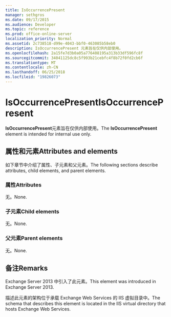 ```yaml
---
title: IsOccurrencePresent
manager: sethgros
ms.date: 09/17/2015
ms.audience: Developer
ms.topic: reference
ms.prod: office-online-server
localization_priority: Normal
ms.assetid: 2c738518-d99e-4043-bbf0-463085b58eb0
description: IsOccurrencePresent 元素旨在仅供内部使用。
ms.openlocfilehash: 2a15fe7d3b0a05a776408195a313b33df596fc8f
ms.sourcegitcommit: 34041125dc8c5f993b21cebfc4f8b72f0fd2cb6f
ms.translationtype: MT
ms.contentlocale: zh-CN
ms.lasthandoff: 06/25/2018
ms.locfileid: "19826073"
---
```

# <a name="isoccurrencepresent"></a><span data-ttu-id="3909a-103">IsOccurrencePresent</span><span class="sxs-lookup"><span data-stu-id="3909a-103">IsOccurrencePresent</span></span>

<span data-ttu-id="3909a-104">**IsOccurrencePresent**元素旨在仅供内部使用。</span><span class="sxs-lookup"><span data-stu-id="3909a-104">The **IsOccurrencePresent** element is intended for internal use only.</span></span> 

## <a name="attributes-and-elements"></a><span data-ttu-id="3909a-105">属性和元素</span><span class="sxs-lookup"><span data-stu-id="3909a-105">Attributes and elements</span></span>

<span data-ttu-id="3909a-106">如下章节中介绍了属性、子元素和父元素。</span><span class="sxs-lookup"><span data-stu-id="3909a-106">The following sections describe attributes, child elements, and parent elements.</span></span>
  
### <a name="attributes"></a><span data-ttu-id="3909a-107">属性</span><span class="sxs-lookup"><span data-stu-id="3909a-107">Attributes</span></span>

<span data-ttu-id="3909a-108">无。</span><span class="sxs-lookup"><span data-stu-id="3909a-108">None.</span></span>
  
### <a name="child-elements"></a><span data-ttu-id="3909a-109">子元素</span><span class="sxs-lookup"><span data-stu-id="3909a-109">Child elements</span></span>

<span data-ttu-id="3909a-110">无。</span><span class="sxs-lookup"><span data-stu-id="3909a-110">None.</span></span>
  
### <a name="parent-elements"></a><span data-ttu-id="3909a-111">父元素</span><span class="sxs-lookup"><span data-stu-id="3909a-111">Parent elements</span></span>

<span data-ttu-id="3909a-112">无。</span><span class="sxs-lookup"><span data-stu-id="3909a-112">None.</span></span>
  
## <a name="remarks"></a><span data-ttu-id="3909a-113">备注</span><span class="sxs-lookup"><span data-stu-id="3909a-113">Remarks</span></span>

<span data-ttu-id="3909a-114">Exchange Server 2013 中引入了此元素。</span><span class="sxs-lookup"><span data-stu-id="3909a-114">This element was introduced in Exchange Server 2013.</span></span>
  
<span data-ttu-id="3909a-115">描述此元素的架构位于承载 Exchange Web Services 的 IIS 虚拟目录中。</span><span class="sxs-lookup"><span data-stu-id="3909a-115">The schema that describes this element is located in the IIS virtual directory that hosts Exchange Web Services.</span></span>
  

